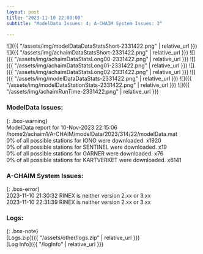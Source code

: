 ```yaml
---
layout: post
title: "2023-11-10 22:00:00"
subtitle: "ModelData Issues: 4; A-CHAIM System Issues: 2"

---
```


![]({{ "/assets/img/modelDataDataStatsShort-2331422.png" | relative_url }})
![]({{ "/assets/img/achaimDataStatsShort-2331422.png" | relative_url }})
![]({{ "/assets/img/achaimDataStatsLong00-2331422.png" | relative_url }})
![]({{ "/assets/img/achaimDataStatsLong01-2331422.png" | relative_url }})
![]({{ "/assets/img/achaimDataStatsLong02-2331422.png" | relative_url }})
![]({{ "/assets/img/modelDataDataStats-2331422.png" | relative_url }})
![]({{ "/assets/img/modelDataStationStats-2331422.png" | relative_url }})
![]({{ "/assets/img/achaimRunTime-2331422.png" | relative_url }})


### ModelData Issues:  
  
{: .box-warning}  
 ModelData report for 10-Nov-2023 22:15:06   
 /home2/achaim1/A-CHAIM/modelData/2023/314/22/modelData.mat   
 0% of all possible stations for IONO were downloaded. x1920   
 0% of all possible stations for SENTINEL were downloaded. x19   
 0% of all possible stations for GARNER were downloaded. x76   
 0% of all possible stations for KARTVERKET were downloaded. x6141   
  
### A-CHAIM System Issues:  
  
{: .box-error}  
2023-11-10 21:30:32 RINEX is neither version 2.xx or 3.xx  
2023-11-10 22:31:39 RINEX is neither version 2.xx or 3.xx  

### Logs:  
  
{: .box-note}  
[Logs.zip]({{ "/assets/other/logs.zip" | relative_url }})  
[Log Info]({{ "/logInfo" | relative_url }})  

